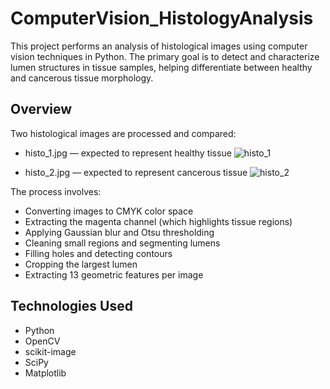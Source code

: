 # ComputerVision_HistologyAnalysis

This project performs an analysis of histological images using computer vision techniques in Python. The primary goal is to detect and characterize lumen structures in tissue samples, helping differentiate between healthy and cancerous tissue morphology.

## Overview

Two histological images are processed and compared:
- histo_1.jpg — expected to represent healthy tissue
![histo_1](https://github.com/user-attachments/assets/ffcabb4b-1bea-46a1-bcef-d711f8f370b5)


- histo_2.jpg — expected to represent cancerous tissue
![histo_2](https://github.com/user-attachments/assets/deaf2443-5df3-4be6-9532-04349e763823)



The process involves:
- Converting images to CMYK color space
- Extracting the magenta channel (which highlights tissue regions)
- Applying Gaussian blur and Otsu thresholding
- Cleaning small regions and segmenting lumens
- Filling holes and detecting contours
- Cropping the largest lumen
- Extracting 13 geometric features per image

## Technologies Used
- Python
- OpenCV
- scikit-image
- SciPy
- Matplotlib
